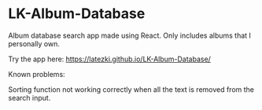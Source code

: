 # LK-Album-Database

Album database search app made using React.
Only includes albums that I personally own.

Try the app here: https://latezki.github.io/LK-Album-Database/

Known problems: 

Sorting function not working correctly when all the text is removed from the search input.
